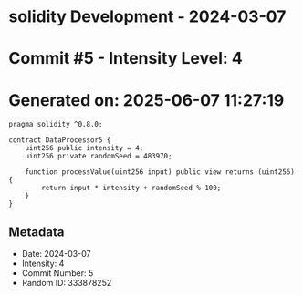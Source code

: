 ﻿# solidity Development - 2024-03-07
# Commit #5 - Intensity Level: 4
# Generated on: 2025-06-07 11:27:19
```solidity
pragma solidity ^0.8.0;

contract DataProcessor5 {
    uint256 public intensity = 4;
    uint256 private randomSeed = 483970;

    function processValue(uint256 input) public view returns (uint256) {
        return input * intensity + randomSeed % 100;
    }
}
```
## Metadata
- Date: 2024-03-07
- Intensity: 4
- Commit Number: 5
- Random ID: 333878252
